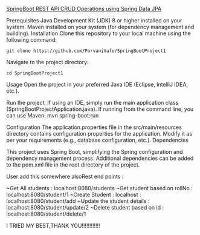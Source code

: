 <u>SpringBoot REST API CRUD Operations using Spring Data JPA</u>

Prerequisites
Java Development Kit (JDK) 8 or higher installed on your system.
Maven installed on your system (for dependency management and building).
Installation
Clone this repository to your local machine using the following command:
```
git clone https://github.com/PorvaniVafo/SpringBootProject1
```
Navigate to the project directory:
```
cd SpringBootProject1
```
Usage
Open the project in your preferred Java IDE (Eclipse, IntelliJ IDEA, etc.).

Run the project:
If using an IDE, simply run the main application class (SpringBootProjectApplication.java).
If running from the command line, you can use Maven:
mvn spring-boot:run

Configuration
The application.properties file in the src/main/resources directory contains configuration properties for the application. Modify it as per your requirements (e.g., database configuration, etc.).
Dependencies

This project uses Spring Boot, simplifying the Spring configuration and dependency management process.
Additional dependencies can be added to the pom.xml file in the root directory of the project.

User
add this somewhere alsoRest end points :

~Get All students : localhost:8080/students
~Get student based on rollNo : localhost:8080/student/1
~Create Student : localhost : localhost:8080/student/add
~Update the student details : localhost:8080/student/update/2
~Delete student based on id : localhost:8080/student/delete/1

I TRIED MY BEST,THANK YOU!!!!!!!!!!!!
